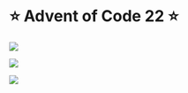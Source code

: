 # ⭐️ Advent of Code 22 ⭐️

![](https://img.shields.io/badge/day%20📅-13-blue)
  
![](https://img.shields.io/badge/stars%20⭐-18-yellow)
  
![](https://img.shields.io/badge/days%20completed-9-red)
